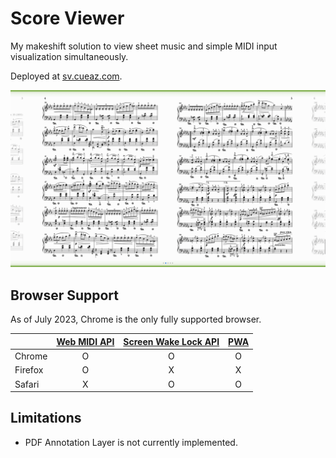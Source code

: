 # Score Viewer

My makeshift solution to view sheet music and simple MIDI input visualization simultaneously.

Deployed at [sv.cueaz.com](https://sv.cueaz.com).

![Preview Image](preview.gif)

## Browser Support

As of July 2023, Chrome is the only fully supported browser.

|         | [Web MIDI API](https://developer.mozilla.org/en-US/docs/Web/API/Web_MIDI_API) | [Screen Wake Lock API](https://developer.mozilla.org/en-US/docs/Web/API/Screen_Wake_Lock_API) | [PWA](https://developer.mozilla.org/en-US/docs/Web/Progressive_web_apps) |
| ------- | :---------------------------------------------------------------------------: | :-------------------------------------------------------------------------------------------: | :----------------------------------------------------------------------: |
| Chrome  |                                       O                                       |                                               O                                               |                                    O                                     |
| Firefox |                                       O                                       |                                               X                                               |                                    X                                     |
| Safari  |                                       X                                       |                                               O                                               |                                    O                                     |

## Limitations

- PDF Annotation Layer is not currently implemented.
